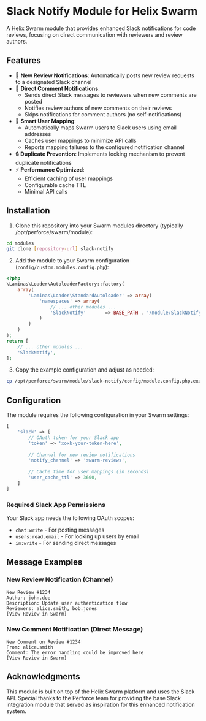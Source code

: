 # Slack Notify Module for Helix Swarm

A Helix Swarm module that provides enhanced Slack notifications for code reviews, focusing on direct communication with reviewers and review authors.

## Features

- 🔔 **New Review Notifications**: Automatically posts new review requests to a designated Slack channel
- 💬 **Direct Comment Notifications**:
    - Sends direct Slack messages to reviewers when new comments are posted
    - Notifies review authors of new comments on their reviews
    - Skips notifications for comment authors (no self-notifications)
- 👤 **Smart User Mapping**:
    - Automatically maps Swarm users to Slack users using email addresses
    - Caches user mappings to minimize API calls
    - Reports mapping failures to the configured notification channel
- 🔒 **Duplicate Prevention**: Implements locking mechanism to prevent duplicate notifications
- ⚡ **Performance Optimized**:
    - Efficient caching of user mappings
    - Configurable cache TTL
    - Minimal API calls

## Installation

1. Clone this repository into your Swarm modules directory (typically /opt/perforce/swarm/module):
```bash
cd modules
git clone [repository-url] slack-notify
```

2. Add the module to your Swarm configuration (`config/custom.modules.config.php`):
```php
<?php
\Laminas\Loader\AutoloaderFactory::factory(
    array(
        'Laminas\Loader\StandardAutoloader' => array(
            'namespaces' => array(
                // ... other modules ...
                'SlackNotify'       => BASE_PATH . '/module/SlackNotify/src',
            )
        )
    )
);
return [
    // ... other modules ...
    'SlackNotify',
];
```

3. Copy the example configuration and adjust as needed:
```bash
cp /opt/perforce/swarm/module/slack-notify/config/module.config.php.example /opt/perforce/swarm/module/slack-notify/config/slack-notify.config.php
```

## Configuration

The module requires the following configuration in your Swarm settings:

```php
[
    'slack' => [
        // OAuth token for your Slack app
        'token' => 'xoxb-your-token-here',
        
        // Channel for new review notifications
        'notify_channel' => 'swarm-reviews',
        
        // Cache time for user mappings (in seconds)
        'user_cache_ttl' => 3600,
    ]
]
```

### Required Slack App Permissions

Your Slack app needs the following OAuth scopes:

- `chat:write` - For posting messages
- `users:read.email` - For looking up users by email
- `im:write` - For sending direct messages

## Message Examples

### New Review Notification (Channel)
```
New Review #1234
Author: john.doe
Description: Update user authentication flow
Reviewers: alice.smith, bob.jones
[View Review in Swarm]
```

### New Comment Notification (Direct Message)
```
New Comment on Review #1234
From: alice.smith
Comment: The error handling could be improved here
[View Review in Swarm]
```

## Acknowledgments

This module is built on top of the Helix Swarm platform and uses the Slack API. Special thanks to the Perforce team for providing the base Slack integration module that served as inspiration for this enhanced notification system.